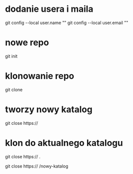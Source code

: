 # dodanie usera i maila
git config --local user.name ""
git config --local user.email ""

# nowe repo
git init

# klonowanie repo
git clone
# tworzy nowy katalog 
git close https://

# klon do aktualnego katalogu 
git close https:// .

git close https:// /nowy-katalog